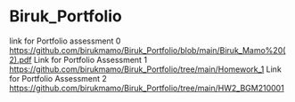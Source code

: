 # Biruk_Portfolio
link for Portfolio assessment 0 
https://github.com/birukmamo/Biruk_Portfolio/blob/main/Biruk_Mamo%20(2).pdf
Link for Portfolio Assessment 1 
https://github.com/birukmamo/Biruk_Portfolio/tree/main/Homework_1
Link for Portfolio Assessment 2
https://github.com/birukmamo/Biruk_Portfolio/tree/main/HW2_BGM210001

